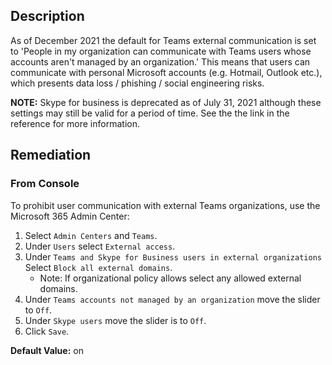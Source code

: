 ## Description

As of December 2021 the default for Teams external communication is set to 'People in my organization can communicate with Teams users whose accounts aren't managed by an organization.' This means that users can communicate with personal Microsoft accounts (e.g. Hotmail, Outlook etc.), which presents data loss / phishing / social engineering risks.

**NOTE:** Skype for business is deprecated as of July 31, 2021 although these settings may still be valid for a period of time. See the the link in the reference for more information.

## Remediation

### From Console

To prohibit user communication with external Teams organizations, use the Microsoft 365 Admin Center:

1. Select `Admin Centers` and `Teams`.
2. Under `Users` select `External access`.
3. Under `Teams and Skype for Business users in external organizations` Select `Block all external domains`.
   - Note: If organizational policy allows select any allowed external domains.
4. Under `Teams accounts not managed by an organization` move the slider to `Off`.
5. Under `Skype users` move the slider is to `Off`.
6. Click `Save`.

**Default Value:** on
